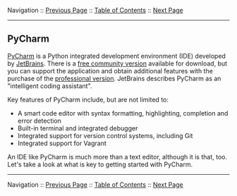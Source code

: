 Navigation :: [Previous Page](LTRDEV-1100-05-Appx1.md) :: [Table of Contents](LTRDEV-1100-00-Intro.md#table-of-contents) :: [Next Page](LTRDEV-1100-05a2-PyCharm-Ex1.md)

---

## PyCharm

[PyCharm](https://www.jetbrains.com/pycharm/) is a Python integrated development environment (IDE) developed by 
[JetBrains](https://www.jetbrains.com/).  There is a
[free community version](https://www.jetbrains.com/pycharm/download) available for download, but you can support the 
application and obtain additional features with the purchase of the 
[professional version](https://www.jetbrains.com/pycharm/buy/).  JetBrains describes PyCharm as 
an "intelligent coding assistant".
 
Key features of PyCharm include, but are not limited to:
 
* A smart code editor with syntax formatting, highlighting, completion and error detection
* Built-in terminal and integrated debugger
* Integrated support for version control systems, including Git
* Integrated support for Vagrant
 
An IDE like PyCharm is much more than a text editor, although it is that, too.  Let's take a look at what is key to 
getting started with PyCharm.

---

Navigation :: [Previous Page](LTRDEV-1100-05-Appx1.md) :: [Table of Contents](LTRDEV-1100-00-Intro.md#table-of-contents) :: [Next Page](LTRDEV-1100-05a2-PyCharm-Ex1.md)
